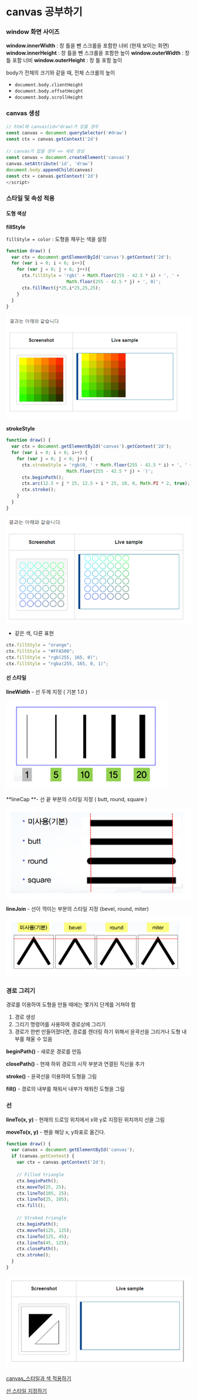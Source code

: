 # canvas 공부하기

### window 화면 사이즈

**window.innerWidth** : 창 틀을 뺀 스크롤을 포함한 너비 (현재 보이는 화면)
**window.innerHeight** : 창 틀을 뺀 스크롤을 포함한 높이
**window.outerWidth** : 창 틀 포함 너비
**window.outerHeight** : 창 틀 포함 높이



body가 전체의 크기와 같을 때, 전체 스크롤의 높이

- `document.body.clientHeight`
- `document.body.offsetHeight`
- `document.body.scrollHeight`



### canvas 생성

```javascript
// html에 canvas(id="draw)가 있을 경우
const canvas = document.querySelector('#draw')
const ctx = canvas.getContext('2d')

// canvas가 없을 경우 => 새로 생성
const canvas = document.createElement('canvas')
canvas.setAttribute('id', 'draw')
document.body.appendChild(canvas)
const ctx = canvas.getContext('2d')
</script>
```



### 스타일 및 속성 적용

#### 도형 색상

**fillStyle**

`fillStyle = color` : 도형을 채우는 색을 설정

```javascript
function draw() {
  var ctx = document.getElementById('canvas').getContext('2d');
  for (var i = 0; i < 6; i++){
    for (var j = 0; j < 6; j++){
      ctx.fillStyle = 'rgb(' + Math.floor(255 - 42.5 * i) + ', ' +
                       Math.floor(255 - 42.5 * j) + ', 0)';
      ctx.fillRect(j*25,i*25,25,25);
    }
  }
}
```

![image-20201220224559429](canvas%20%EA%B3%B5%EB%B6%80%ED%95%98%EA%B8%B0.assets/image-20201220224559429.png)

**strokeStyle**

```javascript
function draw() {
  var ctx = document.getElementById('canvas').getContext('2d');
  for (var i = 0; i < 6; i++) {
    for (var j = 0; j < 6; j++) {
      ctx.strokeStyle = 'rgb(0, ' + Math.floor(255 - 42.5 * i) + ', ' +
                       Math.floor(255 - 42.5 * j) + ')';
      ctx.beginPath();
      ctx.arc(12.5 + j * 25, 12.5 + i * 25, 10, 0, Math.PI * 2, true);
      ctx.stroke();
    }
  }
}
```

![image-20201220224550579](canvas%20%EA%B3%B5%EB%B6%80%ED%95%98%EA%B8%B0.assets/image-20201220224550579.png)

- 같은 색, 다른 표현

```javascript
ctx.fillStyle = "orange";
ctx.fillStyle = "#FFA500";
ctx.fillStyle = "rgb(255, 165, 0)";
ctx.fillStyle = "rgba(255, 165, 0, 1)";
```



#### 선 스타일

**lineWidth** - 선 두께 지정 ( 기본 1.0 ) 

![image-20201220224922631](canvas%20%EA%B3%B5%EB%B6%80%ED%95%98%EA%B8%B0.assets/image-20201220224922631.png)

**lineCap **- 선 끝 부분의 스타일 지정 ( butt, round, square )

![image-20201220224939572](canvas%20%EA%B3%B5%EB%B6%80%ED%95%98%EA%B8%B0.assets/image-20201220224939572.png)

**lineJoin** - 선이 꺽이는 부분의 스타일 지정 (bevel, round, miter)

![image-20201220225001380](canvas%20%EA%B3%B5%EB%B6%80%ED%95%98%EA%B8%B0.assets/image-20201220225001380.png)

### 경로 그리기

경로를 이용하여 도형을 만들 때에는 몇가지 단계를 거쳐야 함

1. 경로 생성
2. 그리기 명령어를 사용하여 경로상에 그리기
3. 경로가 한번 만들어졌다면, 경로를 렌더링 하기 위해서 윤곽선을 그리거나 도형 내부를 채울 수 있음

**beginPath()** - 새로운 경로를 만듬

**closePath()** - 현재 하위 경로의 시작 부분과 연결된 직선을 추가

**stroke()** - 윤곽선을 이용하여 도형을 그림

**fill()** - 경로의 내부를 채워서 내부가 채워진 도형을 그림



### 선

**lineTo(x, y)** - 현재의 드로잉 위치에서 x와 y로 지정된 위치까지 선을 그림

**moveTo(x, y)** - 펜을 해당 x, y좌표로 옮긴다.

```javascript
function draw() {
  var canvas = document.getElementById('canvas');
  if (canvas.getContext) {
    var ctx = canvas.getContext('2d');

    // Filled triangle
    ctx.beginPath();
    ctx.moveTo(25, 25);
    ctx.lineTo(105, 25);
    ctx.lineTo(25, 105);
    ctx.fill();

    // Stroked triangle
    ctx.beginPath();
    ctx.moveTo(125, 125);
    ctx.lineTo(125, 45);
    ctx.lineTo(45, 125);
    ctx.closePath();
    ctx.stroke();
  }
}
```

![image-20201220230907118](canvas%20%EA%B3%B5%EB%B6%80%ED%95%98%EA%B8%B0.assets/image-20201220230907118.png)

[canvas_스타일과 색 적용하기](https://developer.mozilla.org/ko/docs/Web/HTML/Canvas/Tutorial/Applying_styles_and_colors)

[선 스타일 지정하기](https://m.blog.naver.com/PostView.nhn?blogId=javaking75&logNo=140170244058&proxyReferer=https:%2F%2Fwww.google.com%2F)

